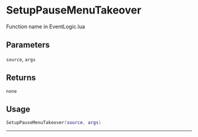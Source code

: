 # SetupPauseMenuTakeover
Function name in EventLogic.lua
## Parameters
`source`, `args`
## Returns
`none`
## Usage
```lua
SetupPauseMenuTakeover(source, args)
```
---
